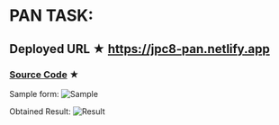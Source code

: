 # PAN TASK:

## Deployed URL ★ https://jpc8-pan.netlify.app

### [Source Code](PAN) ★ 

Sample form:
![Sample](https://github.com/JPC8/guvi_BootCamp/blob/main/Tasks/Week2/HTML-Practice-task/PAN%20TASK/PAN/assets/pan.png)

Obtained Result:
![Result](https://github.com/JPC8/guvi_BootCamp/blob/main/Tasks/Week2/HTML-Practice-task/PAN%20TASK/PAN/assets/NewPan.png)
